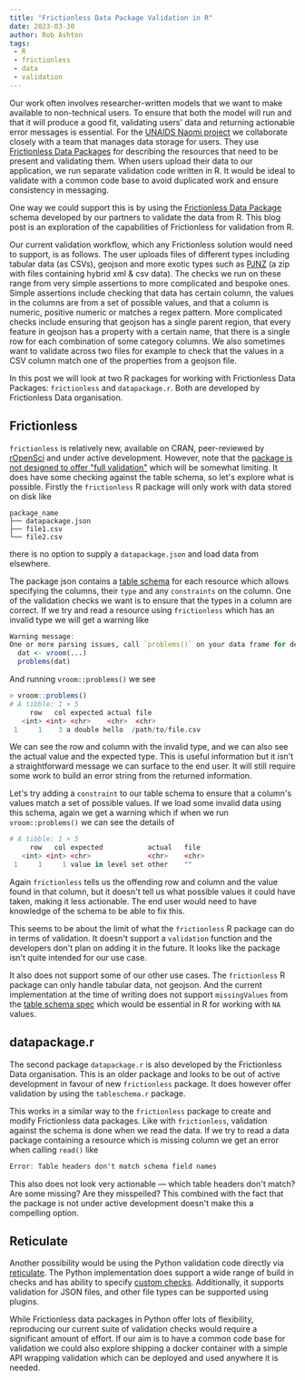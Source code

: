 ```yaml
---
title: "Frictionless Data Package Validation in R"
date: 2023-03-30
author: Rob Ashton
tags:
 - R
 - frictionless
 - data
 - validation
---
```


Our work often involves researcher-written models that we want to make available to non-technical users. To ensure that both the model will run and that it will produce a good fit, validating users' data and returning actionable error messages is essential. For the [UNAIDS Naomi project](/projects/naomi) we collaborate closely with a team that manages data storage for users. They use [Frictionless Data Packages](https://frictionlessdata.io/) for describing the resources that need to be present and validating them. When users upload their data to our application, we run separate validation code written in R. It would be ideal to validate with a common code base to avoid duplicated work and ensure consistency in messaging.

One way we could support this is by using the [Frictionless Data Package](https://frictionlessdata.io/) schema developed by our partners to validate the data from R. This blog post is an exploration of the capabilities of Frictionless for validation from R.

Our current validation workflow, which any Frictionless solution would need to support, is as follows. The user uploads files of different types including tabular data (as CSVs), geojson and more exotic types such as [PJNZ](https://mrc-ide.github.io/specio/articles/pjnz.html) (a zip with files containing hybrid xml & csv data). The checks we run on these range from very simple assertions to more complicated and bespoke ones. Simple assertions include checking that data has certain column, the values in the columns are from a set of possible values, and that a column is numeric, positive numeric or matches a regex pattern. More complicated checks include ensuring that geojson has a single parent region, that every feature in geojson has a property with a certain name, that there is a single row for each combination of some category columns. We also sometimes want to validate across two files for example to check that the values in a CSV column match one of the properties from a geojson file.
 
In this post we will look at two R packages for working with Frictionless Data Packages: `frictionless` and `datapackage.r`. Both are developed by Frictionless Data organisation. 

## Frictionless

`frictionless` is relatively new, available on CRAN, peer-reviewed by [rOpenSci](https://ropensci.org) and under active development. However, note that the [package is not designed to offer "full validation"](https://github.com/frictionlessdata/frictionless-r/issues/125#issuecomment-1477422737) which will be somewhat limiting. It does have some checking against the table schema, so let's explore what is possible. Firstly the `frictionless` R package will only work with data stored on disk like

```
package_name
├── datapackage.json
├── file1.csv
└── file2.csv
```

there is no option to supply a `datapackage.json` and load data from elsewhere.

The package json contains a [table schema](https://specs.frictionlessdata.io/table-schema/) for each resource which allows specifying the columns, their `type` and any `constraints` on the column. One of the validation checks we want is to ensure that the types in a column are correct. If we try and read a resource using `frictionless` which has an invalid type we will get a warning like

```R
Warning message:                                                                                                                                                                      
One or more parsing issues, call `problems()` on your data frame for details, e.g.:
  dat <- vroom(...)
  problems(dat) 
```

And running `vroom::problems()` we see

```R
> vroom::problems()
# A tibble: 1 × 5
     row   col expected actual file               
   <int> <int> <chr>    <chr>  <chr>
 1     1    3 a double hello  /path/to/file.csv
```

We can see the row and column with the invalid type, and we can also see the actual value and the expected type. This is useful information but it isn't a straightforward message we can surface to the end user. It will still require some work to build an error string from the returned information.

Let's try adding a `constraint` to our table schema to ensure that a column's values match a set of possible values. If we load some invalid data using this schema, again we get a warning which if when we run `vroom::problems()` we can see the details of

```R
# A tibble: 1 × 5
     row   col expected           actual   file 
   <int> <int> <chr>              <chr>    <chr>
 1     1     1 value in level set other    ""  
```

Again `frictionless` tells us the offending row and column and the value found in that column, but it doesn't tell us what possible values it could have taken, making it less actionable. The end user would need to have knowledge of the schema to be able to fix this.

This seems to be about the limit of what the `frictionless` R package can do in terms of validation. It doesn't support a `validation` function and the developers don't plan on adding it in the future. It looks like the package isn't quite intended for our use case. 

It also does not support some of our other use cases. The `frictionless` R package can only handle tabular data, not geojson. And the current implementation at the time of writing does not support `missingValues` from the [table schema spec](https://specs.frictionlessdata.io/table-schema/#missing-values) which would be essential in R for working with `NA` values.

## datapackage.r

The second package `datapackage.r` is also developed by the Frictionless Data organisation. This is an older package and looks to be out of active development in favour of new `frictionless` package. It does however offer validation by using the `tableschema.r` package.

This works in a similar way to the `frictionless` package to create and modify Frictionless data packages. Like with `frictionless`, validation against the schema is done when we read the data. If we try to read a data package containing a resource which is missing column we get an error when calling `read()` like

```a
Error: Table headers don't match schema field names
```

This also does not look very actionable — which table headers don't match? Are some missing? Are they misspelled? This combined with the fact that the package is not under active development doesn't make this a compelling option.

## Reticulate

Another possibility would be using the Python validation code directly via [reticulate](https://rstudio.github.io/reticulate/). The Python implementation does support a wide range of build in checks and has ability to specify [custom checks](https://framework.frictionlessdata.io/docs/guides/validating-data.html#custom-checks). Additionally, it supports validation for JSON files, and other file types can be supported using plugins.

While Frictionless data packages in Python offer lots of flexibility, reproducing our current suite of validation checks would require a significant amount of effort. If our aim is to have a common code base for validation we could also explore shipping a docker container with a simple API wrapping validation which can be deployed and used anywhere it is needed.
